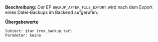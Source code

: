 
**Beschreibung:** Der EP `BACKUP_AFTER_FILE_EXPORT` wird nach dem Export eines Datei-Backups im Backend aufgerufen.

**Übergabewerte**

```
Subject: $tar (rex_backup_tar)
Parameter: keine
```
